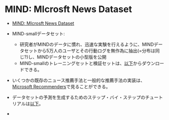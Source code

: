 # MIND: MIcrosft News Dataset

- [MIND: MIcrosft News Dataset](https://msnews.github.io/)

- MIND-smallデータセット:
  - 研究者がMINDのデータに慣れ、迅速な実験を行えるように、MINDデータセットから5万人のユーザとその行動ログを無作為に抽出(=分布は同じ?)し、MINDデータセットの小型版を公開
  - MIND-smallのトレーニングセットと検証セットは、[以下](https://msnews.github.io/#:~:text=The%20training%20and%20validation%20sets%20of%20MIND%2Dsmall%20can%20be%20downloaded%20at%3A)からダウンロードできる。
- いくつかの既存のニュース推薦手法と一般的な推薦手法の実装は、[Microsoft Recommenders](https://github.com/microsoft/recommenders)で見ることができる。
- データセットの予測を生成するためのステップ・バイ・ステップのチュートリアルは[以下](https://msnews.github.io/#:~:text=Following%20is%20a%20step%2Dby%2Dstep%20tutorial%20for%20generating%20predictions%20on%20the%20dataset%3A)。
-

